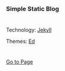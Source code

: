 ### Simple Static Blog
#
Technology: [Jekyll](https://jekyllrb.com/)

Themes: [Ed](https://jekyllthemes.io/theme/ed)
#
[Go to Page](https://emreakturkk.github.io)
